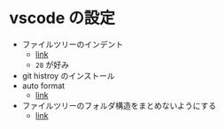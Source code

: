 # vscode の設定

- ファイルツリーのインデント
  - [link](https://www.searchlight8.com/vscode-exploler-tree/)
  - `28` が好み
- git histroy のインストール
- auto format
  - [link](https://qiita.com/mitashun/items/e2f118a9ca7b96b97840)
- ファイルツリーのフォルダ構造をまとめないようにする
  - [link](https://qiita.com/niceland/items/1d722800521ae185e780)
